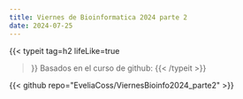 ```yaml
---
title: Viernes de Bioinformatica 2024 parte 2
date: 2024-07-25
---
```


{{< typeit 
  tag=h2
  lifeLike=true
>}}
Basados en el curso de github: 
{{< /typeit >}}


{{< github repo="EveliaCoss/ViernesBioinfo2024_parte2" >}}

